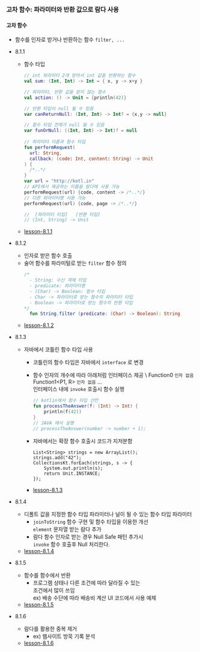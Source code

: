 ### 고차 함수: 파라미터와 반환 값으로 람다 사용

#### 고차 함수
- 함수를 인자로 받거나 반환하는 함수 `filter, ...`

- 8.1.1
    - 함수 타입
      ```kotlin
      // int 파라미터 2개 받아서 int 값을 반환하는 함수
      val sum: (Int, Int) -> Int = { x, y -> x+y } 
      
      // 파라미터, 반환 값을 받지 않는 함수
      val action: () -> Unit = {println(42)} 
      
      // 반환 타입이 null 될 수 있음
      var canReturnNull: (Int, Int) -> Int? = {x,y -> null}
      
      // 함수 타입 전체가 null 될 수 있음
      var funOrNull: ((Int, Int) -> Int)? = null
            
      // 파라미터 이름과 함수 타입
      fun performRequest(
        url: String,
        callback: (code: Int, content: String) -> Unit
      ) {
        /*..*/
      }
      var url = "http://kotl.in"
      // API에서 제공하는 이름을 람다에 사용 가능
      performRequest(url) {code, content -> /*..*/}
      // 다른 파라미터명 사용 가능 
      performRequest(url) {code, page -> /*..*/} 
      
      //  [파라미터 타입]   [반환 타입]
      // (Int, String) -> Unit
      ```
    - [lesson-8.1.1](lesson-8.1.1.kt)

- 8.1.2
    - 인자로 받은 함수 호출
    - 술어 함수를 파라미털로 받는 `filter` 함수 정의
      ```kotlin
      /*
        - String: 수신 객체 타입
        - predicate: 파라미터명
        - (Char) -> Boolean: 함수 타입
        - Char -> 파라미터로 받는 함수의 파라미터 타입
        - Boolean -> 파라미터로 받는 함수의 반환 타입
      */
        fun String.filter (predicate: (Char) -> Boolean): String
      ```
    - [lesson-8.1.2](lesson-8.1.2.kt)

- 8.1.3
    - 자바에서 코틀린 함수 타입 사용
      - 코틀린의 함수 타입은 자바에서 `interface` 로 변경
      - 함수 인자의 개수에 따라 아래처럼 인터페이스 제공 \ 
        Function0<R> `인자 없음` \
        Function1<P1, R> `인자 없음` ... \
        인터페이스 내에 `invoke` 호출시 함수 실행
        ```kotlin
        // kotlin에서 함수 타입 선언
        fun processTheAnswer(f: (Int) -> Int) {
            println(f(42))
        }
        // JAVA 에서 실행
        // processTheAnswer(number -> number + 1);
        ```
        
      - 자바에서는 확장 함수 호출시 코드가 지저분함
        
        ```javac
        List<String> strings = new ArrayList();
        strings.add("42");
        CollectionsKt.forEach(strings, s -> {
            System.out.println(s);
            return Unit.INSTANCE;
        });
        ```
      - [lesson-8.1.3](lesson-8.1.3.kt)

- 8.1.4
    - 디폴트 값을 지정한 함수 타입 파라미터나 널이 될 수 있는 함수 타입 파라미터
      - `joinToString` 함수 구현 및 함수 타입을 이용한 개선 \
        `element` 문자열 받는 람다 추가
      - 람다 함수 인자로 받는 경우 Null Safe 패턴 추가시 \
        `invoke` 함수 호출후 Null 처리한다.
    - [lesson-8.1.4](lesson-8.1.4.kt)

- 8.1.5
    - 함수를 함수에서 반환
        - 프로그램 상태나 다른 조건에 따라 달라질 수 있는\
          조건에서 많이 쓰임 \
        ex) 배송 수단에 따라 배송비 계산
            UI 코드에서 사용 예제       
    - [lesson-8.1.5](lesson-8.1.5.kt)
    
- 8.1.6
    - 람다를 활용한 중복 제거
        - ex) 웹사이트 방묵 기록 분석
    - [lesson-8.1.6](lesson-8.1.6.kt)
